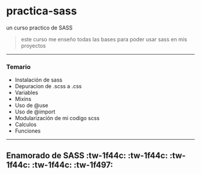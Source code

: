 # practica-sass
un curso practico de SASS
> este curso me enseño todas las bases para poder usar sass en mis proyectos

------------


### Temario
- Instalación de sass
- Depuracion de .scss a .css
- Variables
- Mixins
- Uso de @use
- Uso de @import
- Modularización de mi codigo scss
- Calculos
- Funciones

------------

## Enamorado de SASS :tw-1f44c: :tw-1f44c: :tw-1f44c: :tw-1f44c: :tw-1f497:
